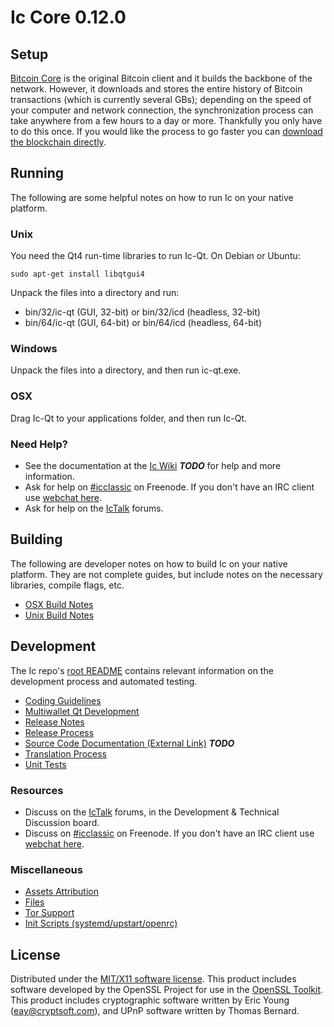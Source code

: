 Ic Core 0.12.0
=====================

Setup
---------------------
[Bitcoin Core](http://bitcoin.org/en/download) is the original Bitcoin client and it builds the backbone of the network. However, it downloads and stores the entire history of Bitcoin transactions (which is currently several GBs); depending on the speed of your computer and network connection, the synchronization process can take anywhere from a few hours to a day or more. Thankfully you only have to do this once. If you would like the process to go faster you can [download the blockchain directly](bootstrap.md).

Running
---------------------
The following are some helpful notes on how to run Ic on your native platform.

### Unix

You need the Qt4 run-time libraries to run Ic-Qt. On Debian or Ubuntu:

	sudo apt-get install libqtgui4

Unpack the files into a directory and run:

- bin/32/ic-qt (GUI, 32-bit) or bin/32/icd (headless, 32-bit)
- bin/64/ic-qt (GUI, 64-bit) or bin/64/icd (headless, 64-bit)



### Windows

Unpack the files into a directory, and then run ic-qt.exe.

### OSX

Drag Ic-Qt to your applications folder, and then run Ic-Qt.

### Need Help?

* See the documentation at the [Ic Wiki](https://en.bitcoin.it/wiki/Main_Page) ***TODO***
for help and more information.
* Ask for help on [#icclassic](http://webchat.freenode.net?channels=icclassic) on Freenode. If you don't have an IRC client use [webchat here](http://webchat.freenode.net?channels=icclassic).
* Ask for help on the [IcTalk](https://ictalk.org/) forums.

Building
---------------------
The following are developer notes on how to build Ic on your native platform. They are not complete guides, but include notes on the necessary libraries, compile flags, etc.

- [OSX Build Notes](build-osx.md)
- [Unix Build Notes](build-unix.md)

Development
---------------------
The Ic repo's [root README](https://github.com/ticclassic/ic/blob/master/README.md) contains relevant information on the development process and automated testing.

- [Coding Guidelines](coding.md)
- [Multiwallet Qt Development](multiwallet-qt.md)
- [Release Notes](release-notes.md)
- [Release Process](release-process.md)
- [Source Code Documentation (External Link)](https://dev.visucore.com/bitcoin/doxygen/) ***TODO***
- [Translation Process](translation_process.md)
- [Unit Tests](unit-tests.md)

### Resources
* Discuss on the [IcTalk](https://ictalk.org/) forums, in the Development & Technical Discussion board.
* Discuss on [#icclassic](http://webchat.freenode.net/?channels=icclassic) on Freenode. If you don't have an IRC client use [webchat here](http://webchat.freenode.net/?channels=icclassic).

### Miscellaneous
- [Assets Attribution](assets-attribution.md)
- [Files](files.md)
- [Tor Support](tor.md)
- [Init Scripts (systemd/upstart/openrc)](init.md)

License
---------------------
Distributed under the [MIT/X11 software license](http://www.opensource.org/licenses/mit-license.php).
This product includes software developed by the OpenSSL Project for use in the [OpenSSL Toolkit](https://www.openssl.org/). This product includes
cryptographic software written by Eric Young ([eay@cryptsoft.com](mailto:eay@cryptsoft.com)), and UPnP software written by Thomas Bernard.
